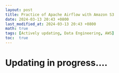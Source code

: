 ```yaml
---
layout: post
title: Practice of Apache Airflow with Amazon S3 
date: 2024-03-13 20:43 +0800
last_modified_at: 2024-03-13 20:43 +0800
math: true
tags: [Actively updating, Data Engineering, AWS]
toc:  true
---
```



# Updating in progress....